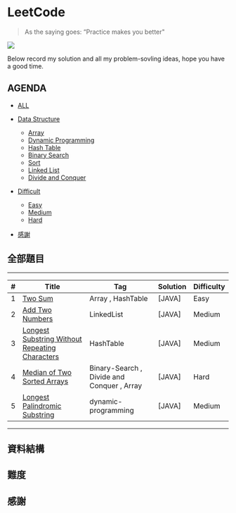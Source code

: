 # LeetCode

> As the saying goes: “Practice makes you better"

[![](https://camo.githubusercontent.com/34c5f3c2cc4dd9aafcd8d2fe7641f9ed3ca7a3c7/68747470733a2f2f696d672e736869656c64732e696f2f62616467652f6c616e67756167652d4a6176612d79656c6c6f772e737667)](https://developer.apple.com/.md)

  Below record my solution and all my problem-sovling ideas, hope you have a good time.

## AGENDA
*   [ALL](#all)
*   [Data Structure](#block)
    *   [Array](#array)
    *   [Dynamic Programming](#dp)
    *   [Hash Table](#hashTable)
    *   [Binary Search](#binarySearch)
    *   [Sort](#sort)
    *   [Linked List](#linkedList)
    *   [Divide and Conquer](#divide-conquer)

*   [Difficult](#difficult)
    *   [Easy](#easy)
    *   [Medium](#medium)
    *   [Hard](#hard)
*   [感謝](#acknowledgement)

<h2 id = "all">全部題目</h2>

***
| # | Title | Tag | Solution | Difficulty |
|---| ----- | --- | -------- | ---------- |
|1| [Two Sum](https://github.com/ReGYChang/LeetCode/blob/master/%5B1%5DTwo%20Sum/README.md) | Array , HashTable | [JAVA] | Easy |
|2| [Add Two Numbers]() | LinkedList | [JAVA] | Medium |
|3| [Longest Substring Without Repeating Characters]() | HashTable | [JAVA] | Medium |
|4| [Median of Two Sorted Arrays]() | Binary-Search , Divide and Conquer , Array | [JAVA] | Hard |
|5| [Longest Palindromic Substring]() | dynamic-programming | [JAVA] | Medium |
***

<h2 id = "all">資料結構</h2>





<h2 id = "all">難度</h2>



<h2 id = "all">感謝</h2>

